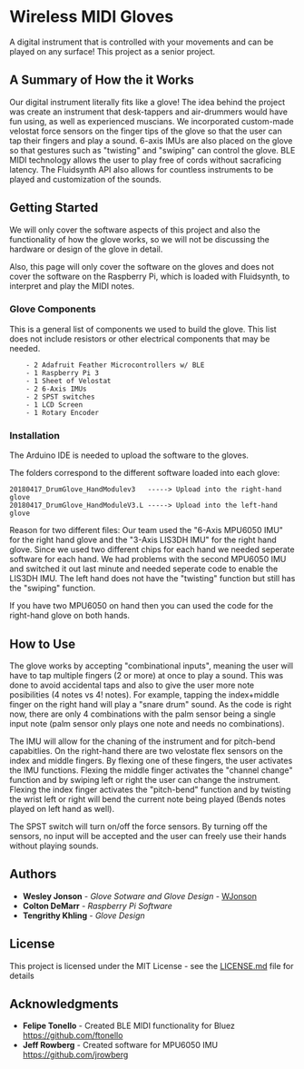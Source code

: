 # Wireless MIDI Gloves

A digital instrument that is controlled with your movements and can be played on any surface! This project as a senior project.

## A Summary of How the it Works

Our digital instrument literally fits like a glove! The idea behind the project was create an instrument that desk-tappers and air-drummers would have fun using, as well as experienced muscians. We incorporated custom-made velostat force sensors on the finger tips of the glove so that the user can tap their fingers and play a sound. 6-axis IMUs are also placed on the glove so that gestures such as "twisting" and "swiping" can control the glove. BLE MIDI technology allows the user to play free of cords without sacraficing latency. The Fluidsynth API also allows for countless instruments to be played and customization of the sounds.

## Getting Started

We will only cover the software aspects of this project and also the functionality of how the glove works, so we will not be discussing the hardware or design of the glove in detail.

Also, this page will only cover the software on the gloves and does not cover the software on the Raspberry Pi, which is loaded with Fluidsynth, to interpret and play the MIDI notes.

### Glove Components

This is a general list of components we used to build the glove. This list does not include resistors or other electrical components that may be needed.

```
    - 2 Adafruit Feather Microcontrollers w/ BLE
    - 1 Raspberry Pi 3
    - 1 Sheet of Velostat
    - 2 6-Axis IMUs
    - 2 SPST switches
    - 1 LCD Screen
    - 1 Rotary Encoder
```
### Installation

The Arduino IDE is needed to upload the software to the gloves.

The folders correspond to the different software loaded into each glove:
```
20180417_DrumGlove_HandModulev3   -----> Upload into the right-hand glove
20180417_DrumGlove_HandModuleV3.L -----> Upload into the left-hand glove
```
Reason for two different files:
Our team used the "6-Axis MPU6050 IMU" for the right hand glove and the "3-Axis LIS3DH IMU" for the right hand glove. Since we used two different chips for each hand we needed seperate software for each hand. We had problems with the second MPU6050 IMU and switched it out last minute and needed seperate code to enable the LIS3DH IMU. The left hand does not have the "twisting" function but still has the "swiping" function.

If you have two MPU6050 on hand then you can used the code for the right-hand glove on both hands.

## How to Use

The glove works by accepting "combinational inputs", meaning the user will have to tap multiple fingers (2 or more) at once to play a sound. This was done to avoid accidental taps and also to give the user more note posibilities (4 notes vs 4! notes). For example, tapping the index+middle finger on the right hand will play a "snare drum" sound. As the code is right now, there are only 4 combinations with the palm sensor being a single input note (palm sensor only plays one note and needs no combinations).

The IMU will allow for the chaning of the instrument and for pitch-bend capabitlies. On the right-hand there are two velostate flex sensors on the index and middle fingers. By flexing one of these fingers, the user activates the IMU functions. Flexing the middle finger activates the "channel change" function and by swiping left or right the user can change the instrument. Flexing the index finger activates the "pitch-bend" function and by twisting the wrist left or right will bend the current note being played (Bends notes played on left hand as well).

The SPST switch will turn on/off the force sensors. By turning off the sensors, no input will be accepted and the user can freely use their hands without playing sounds.

## Authors

* **Wesley Jonson** - *Glove Sotware and Glove Design* - [WJonson](https://github.com/WJonson)
* **Colton DeMarr** - *Raspberry Pi Software*
* **Tengrithy Khling** - *Glove Design*

## License

This project is licensed under the MIT License - see the [LICENSE.md](LICENSE.md) file for details

## Acknowledgments

* **Felipe Tonello** - Created BLE MIDI functionality for Bluez
	https://github.com/ftonello
* **Jeff Rowberg** - Created software for MPU6050 IMU
	https://github.com/jrowberg